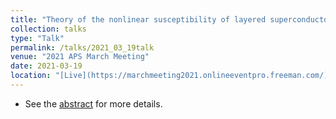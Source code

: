 ```yaml
---
title: "Theory of the nonlinear susceptibility of layered superconductors: application to strontium ruthenate"
collection: talks
type: "Talk"
permalink: /talks/2021_03_19talk
venue: "2021 APS March Meeting"
date: 2021-03-19
location: "[Live](https://marchmeeting2021.onlineeventpro.freeman.com/)"
---
```


- See the [abstract](https://meetings.aps.org/Meeting/MAR21/Session/Y47.1) for more details.
